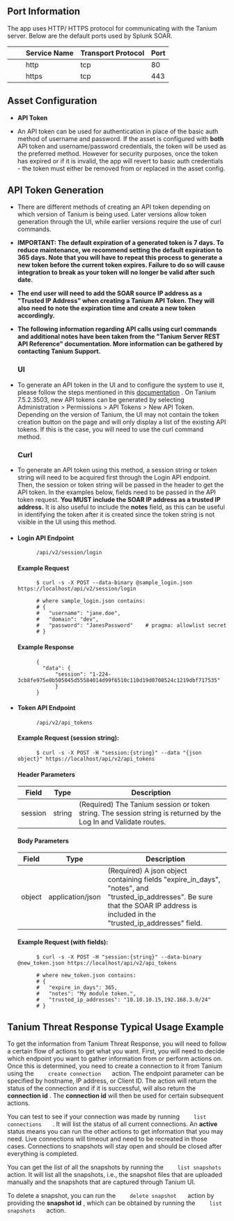 ## Port Information

The app uses HTTP/ HTTPS protocol for communicating with the Tanium server. Below are the default
ports used by Splunk SOAR.

|         Service Name | Transport Protocol | Port |
|----------------------|--------------------|------|
|         http | tcp | 80 |
|         https | tcp | 443 |

## Asset Configuration

- **API Token**

<!-- -->

- An API token can be used for authentication in place of the basic auth method of username and
  password. If the asset is configured with **both** API token and username/password credentials,
  the token will be used as the preferred method. However for security purposes, once the token
  has expired or if it is invalid, the app will revert to basic auth credentials - the token must
  either be removed from or replaced in the asset config.

## API Token Generation

- There are different methods of creating an API token depending on which version of Tanium is
  being used. Later versions allow token generation through the UI, while earlier versions require
  the use of curl commands.

- **IMPORTANT: The default expiration of a generated token is 7 days. To reduce maintenance, we
  recommend setting the default expiration to 365 days. Note that you will have to repeat this
  process to generate a new token before the current token expires. Failure to do so will cause
  integration to break as your token will no longer be valid after such date.**

- **The end user will need to add the SOAR source IP address as a "Trusted IP Address" when
  creating a Tanium API Token. They will also need to note the expiration time and create a new
  token accordingly.**

- **The following information regarding API calls using curl commands and additional notes have
  been taken from the "Tanium Server REST API Reference" documentation. More information can be
  gathered by contacting Tanium Support.**

  ### UI

- To generate an API token in the UI and to configure the system to use it, please follow the
  steps mentioned in this
  [documentation](https://docs.tanium.com/platform_user/platform_user/console_api_tokens.html) .
  On Tanium 7.5.2.3503, new API tokens can be generated by selecting Administration > Permissions
  \> API Tokens > New API Token. Depending on the version of Tanium, the UI may not contain the
  token creation button on the page and will only display a list of the existing API tokens. If
  this is the case, you will need to use the curl command method.

  ### Curl

- To generate an API token using this method, a session string or token string will need to be
  acquired first through the Login API endpoint. Then, the session or token string will be passed
  in the header to get the API token. In the examples below, fields need to be passed in the API
  token request. **You MUST include the SOAR IP address as a trusted IP address.** It is also
  useful to include the **notes** field, as this can be useful in identifying the token after it
  is created since the token string is not visible in the UI using this method.

- #### Login API Endpoint

  `       /api/v2/session/login      `

  #### Example Request

  `       $ curl -s -X POST --data-binary @sample_login.json https://localhost/api/v2/session/login      `

  ```
        # where sample_login.json contains:
        # {
        #   "username": "jane.doe",
        #   "domain": "dev",
        #   "password": "JanesPassword"    # pragma: allowlist secret
        # }
  ```

  #### Example Response

  ```
        {
          "data": {
              "session": "1-224-3cb8fe975e0b505045d55584014d99f6510c110d19d0708524c1219dbf717535"
              }
        }
  ```

- #### Token API Endpoint

  `       /api/v2/api_tokens      `

  #### Example Request (session string):

  `       $ curl -s -X POST -H "session:{string}" --data "{json object}" https://localhost/api/v2/api_tokens      `

  #### Header Parameters

  | Field | Type | Description |
  |---------|--------|------------------------------------------------------------------------------------------------------------------|
  | session | string | (Required) The Tanium session or token string. The session string is returned by the Log In and Validate routes. |

  #### Body Parameters

  | Field | Type | Description |
  |--------|------------------|-------------------------------------------------------------------------------------------------------------------------------------------------------------------------------------|
  | object | application/json | (Required) A json object containing fields "expire_in_days", "notes", and "trusted_ip_addresses". Be sure that the SOAR IP address is included in the "trusted_ip_addresses" field. |

  #### Example Request (with fields):

  `       $ curl -s -X POST -H "session:{string}" --data-binary @new_token.json https://localhost/api/v2/api_tokens      `

  ```
        # where new_token.json contains:
        # {
        #   "expire_in_days": 365,
        #   "notes": "My module token.",
        #   "trusted_ip_addresses": "10.10.10.15,192.168.3.0/24"
        # }
  ```

## Tanium Threat Response Typical Usage Example

To get the information from Tanium Threat Response, you will need to follow a certain flow of
actions to get what you want. First, you will need to decide which endpoint you want to gather
information from or perform actions on. Once this is determined, you need to create a connection to
it from Tanium using the `     create connection    ` action. The endpoint parameter can be
specified by hostname, IP address, or Client ID. The action will return the status of the connection
and if it is successful, will also return the **connection id** . The **connection id** will then be
used for certain subsequent actions.

You can test to see if your connection was made by running `     list connections    ` . It will
list the status of all current connections. An **active** status means you can run the other actions
to get information that you may need. Live connections will timeout and need to be recreated in
those cases. Connections to snapshots will stay open and should be closed after everything is
completed.

You can get the list of all the snapshots by running the `     list snapshots    ` action. It will
list all the snapshots, i.e., the snapshot files that are uploaded manually and the snapshots that
are captured through Tanium UI.

To delete a snapshot, you can run the `     delete snapshot    ` action by providing the **snapshot
id** , which can be obtained by running the `     list snapshots    ` action.
